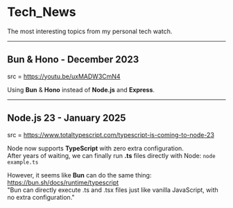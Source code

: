 # Tech_News

The most interesting topics from my personal tech watch.

---

## Bun & Hono - December 2023

src = https://youtu.be/uxMADW3CmN4  

Using **Bun** & **Hono** instead of **Node.js** and **Express**.  

---

## Node.js 23 - January 2025

src = https://www.totaltypescript.com/typescript-is-coming-to-node-23

Node now supports **TypeScript** with zero extra configuration.  
After years of waiting, we can finally run **.ts** files directly with Node: `node example.ts`

However, it seems like **Bun** can do the same thing:  
https://bun.sh/docs/runtime/typescript  
"Bun can directly execute .ts and .tsx files just like vanilla JavaScript, with no extra configuration."
